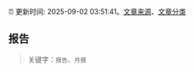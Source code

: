 :alarm_clock: 更新时间: 2025-09-02 03:51:41。[文章来源](/README.md)、[文章分类](/TAGS.md)

## 报告


> 关键字：`报告`、`月报`



